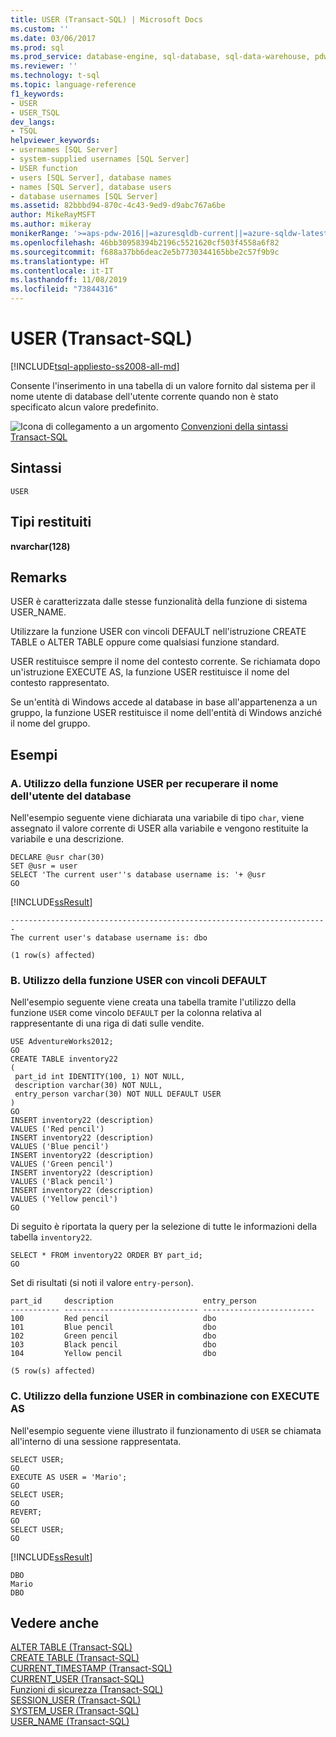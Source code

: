 ```yaml
---
title: USER (Transact-SQL) | Microsoft Docs
ms.custom: ''
ms.date: 03/06/2017
ms.prod: sql
ms.prod_service: database-engine, sql-database, sql-data-warehouse, pdw
ms.reviewer: ''
ms.technology: t-sql
ms.topic: language-reference
f1_keywords:
- USER
- USER_TSQL
dev_langs:
- TSQL
helpviewer_keywords:
- usernames [SQL Server]
- system-supplied usernames [SQL Server]
- USER function
- users [SQL Server], database names
- names [SQL Server], database users
- database usernames [SQL Server]
ms.assetid: 82bbbd94-870c-4c43-9ed9-d9abc767a6be
author: MikeRayMSFT
ms.author: mikeray
monikerRange: '>=aps-pdw-2016||=azuresqldb-current||=azure-sqldw-latest||>=sql-server-2016||=sqlallproducts-allversions||>=sql-server-linux-2017||=azuresqldb-mi-current'
ms.openlocfilehash: 46bb30958394b2196c5521620cf503f4558a6f82
ms.sourcegitcommit: f688a37bb6deac2e5b7730344165bbe2c57f9b9c
ms.translationtype: HT
ms.contentlocale: it-IT
ms.lasthandoff: 11/08/2019
ms.locfileid: "73844316"
---
```

# <a name="user-transact-sql"></a>USER (Transact-SQL)
[!INCLUDE[tsql-appliesto-ss2008-all-md](../../includes/tsql-appliesto-ss2008-all-md.md)]

  Consente l'inserimento in una tabella di un valore fornito dal sistema per il nome utente di database dell'utente corrente quando non è stato specificato alcun valore predefinito.  
  
 ![Icona di collegamento a un argomento](../../database-engine/configure-windows/media/topic-link.gif "Icona di collegamento a un argomento") [Convenzioni della sintassi Transact-SQL](../../t-sql/language-elements/transact-sql-syntax-conventions-transact-sql.md)  
  
## <a name="syntax"></a>Sintassi  
  
```  
USER  
```  
  
## <a name="return-types"></a>Tipi restituiti  
 **nvarchar(128)**  
  
## <a name="remarks"></a>Remarks  
 USER è caratterizzata dalle stesse funzionalità della funzione di sistema USER_NAME.  
  
 Utilizzare la funzione USER con vincoli DEFAULT nell'istruzione CREATE TABLE o ALTER TABLE oppure come qualsiasi funzione standard.  
  
 USER restituisce sempre il nome del contesto corrente. Se richiamata dopo un'istruzione EXECUTE AS, la funzione USER restituisce il nome del contesto rappresentato.  
  
 Se un'entità di Windows accede al database in base all'appartenenza a un gruppo, la funzione USER restituisce il nome dell'entità di Windows anziché il nome del gruppo.  
  
## <a name="examples"></a>Esempi  
  
### <a name="a-using-user-to-return-the-database-user-name"></a>A. Utilizzo della funzione USER per recuperare il nome dell'utente del database  
 Nell'esempio seguente viene dichiarata una variabile di tipo `char`, viene assegnato il valore corrente di USER alla variabile e vengono restituite la variabile e una descrizione.  
  
```  
DECLARE @usr char(30)  
SET @usr = user  
SELECT 'The current user''s database username is: '+ @usr  
GO  
```  
  
 [!INCLUDE[ssResult](../../includes/ssresult-md.md)]  
  
 ```
-----------------------------------------------------------------------  
The current user's database username is: dbo  
  
(1 row(s) affected)
```  
  
### <a name="b-using-user-with-default-constraints"></a>B. Utilizzo della funzione USER con vincoli DEFAULT  
 Nell'esempio seguente viene creata una tabella tramite l'utilizzo della funzione `USER` come vincolo `DEFAULT` per la colonna relativa al rappresentante di una riga di dati sulle vendite.  
  
```  
USE AdventureWorks2012;  
GO  
CREATE TABLE inventory22  
(  
 part_id int IDENTITY(100, 1) NOT NULL,  
 description varchar(30) NOT NULL,  
 entry_person varchar(30) NOT NULL DEFAULT USER   
)  
GO  
INSERT inventory22 (description)  
VALUES ('Red pencil')  
INSERT inventory22 (description)  
VALUES ('Blue pencil')  
INSERT inventory22 (description)  
VALUES ('Green pencil')  
INSERT inventory22 (description)  
VALUES ('Black pencil')  
INSERT inventory22 (description)  
VALUES ('Yellow pencil')  
GO  
```  
  
 Di seguito è riportata la query per la selezione di tutte le informazioni della tabella `inventory22`.  
  
```  
SELECT * FROM inventory22 ORDER BY part_id;  
GO  
```  
  
 Set di risultati (si noti il valore `entry-person`).  
  
 ```
part_id     description                    entry_person
----------- ------------------------------ -------------------------
100         Red pencil                     dbo
101         Blue pencil                    dbo
102         Green pencil                   dbo
103         Black pencil                   dbo
104         Yellow pencil                  dbo
  
(5 row(s) affected)
```  
  
### <a name="c-using-user-in-combination-with-execute-as"></a>C. Utilizzo della funzione USER in combinazione con EXECUTE AS  
 Nell'esempio seguente viene illustrato il funzionamento di `USER` se chiamata all'interno di una sessione rappresentata.  
  
```  
SELECT USER;  
GO  
EXECUTE AS USER = 'Mario';  
GO  
SELECT USER;  
GO  
REVERT;  
GO  
SELECT USER;  
GO  
```  
  
 [!INCLUDE[ssResult](../../includes/ssresult-md.md)]  
  
 ```
DBO
Mario
DBO
```  
  
## <a name="see-also"></a>Vedere anche  
 [ALTER TABLE &#40;Transact-SQL&#41;](../../t-sql/statements/alter-table-transact-sql.md)   
 [CREATE TABLE &#40;Transact-SQL&#41;](../../t-sql/statements/create-table-transact-sql.md)   
 [CURRENT_TIMESTAMP &#40;Transact-SQL&#41;](../../t-sql/functions/current-timestamp-transact-sql.md)   
 [CURRENT_USER &#40;Transact-SQL&#41;](../../t-sql/functions/current-user-transact-sql.md)   
 [Funzioni di sicurezza &#40;Transact-SQL&#41;](../../t-sql/functions/security-functions-transact-sql.md)   
 [SESSION_USER &#40;Transact-SQL&#41;](../../t-sql/functions/session-user-transact-sql.md)   
 [SYSTEM_USER &#40;Transact-SQL&#41;](../../t-sql/functions/system-user-transact-sql.md)   
 [USER_NAME &#40;Transact-SQL&#41;](../../t-sql/functions/user-name-transact-sql.md)  
  
  

